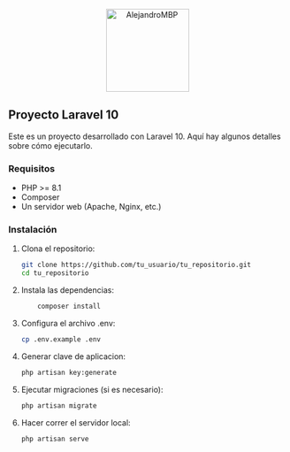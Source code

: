<p align="center">
  <a href="https://github.com/tu_usuario" target="_blank">
    <img src="https://avatars.githubusercontent.com/u/155660138?s=400&u=9b6d536e9f012ef961054861ecae72c6ff13bace&v=4" width="150" alt="AlejandroMBP">
  </a>
</p>

## Proyecto Laravel 10

Este es un proyecto desarrollado con Laravel 10. Aquí hay algunos detalles sobre cómo ejecutarlo.

### Requisitos

- PHP >= 8.1
- Composer
- Un servidor web (Apache, Nginx, etc.)

### Instalación

1. Clona el repositorio:
   ```bash
   git clone https://github.com/tu_usuario/tu_repositorio.git
   cd tu_repositorio
2. Instala las dependencias:
   ```bash
       composer install

4. Configura el archivo .env:
   ```bash
   cp .env.example .env

6. Generar clave de aplicacion:
   ```bash
   php artisan key:generate

8. Ejecutar migraciones (si es necesario):
   ```bash
   php artisan migrate

10. Hacer correr el servidor local: 
    ```bash
    php artisan serve

